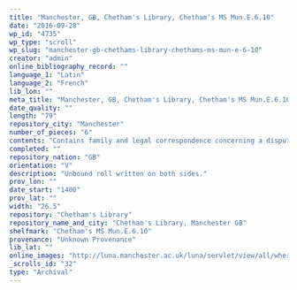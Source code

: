 ```yaml
---
title: "Manchester, GB, Chetham's Library, Chetham's MS Mun.E.6.10"
date: "2016-09-28"
wp_id: "4735"
wp_type: "scroll"
wp_slug: "manchester-gb-chethams-library-chethams-ms-mun-e-6-10"
creator: "admin"
online_bibliography_record: ""
language_1: "Latin"
language_2: "French"
lib_lon: ""
meta_title: "Manchester, GB, Chetham's Library, Chetham's MS Mun.E.6.10"
date_quality: ""
length: "79"
repository_city: "Manchester"
number_of_pieces: "6"
contents: "Contains family and legal correspondence concerning a disputed inheritance of land in fifteenth-century Warwickshire and other counties, mixed with some literary matter including Middle English verse."
completed: ""
repository_nation: "GB"
orientation: "V"
description: "Unbound roll written on both sides."
prov_lon: ""
date_start: "1400"
prov_lat: ""
width: "26.5"
repository: "Chetham's Library"
repository_name_and_city: "Chetham's Library, Manchester GB"
shelfmark: "Chetham's MS Mun.E.6.10"
provenance: "Unknown Provenance"
lib_lat: ""
online_images: "http://luna.manchester.ac.uk/luna/servlet/view/all/where/England--Warwickshire--Mancetter?os=0&pgs=50"
_scrolls_id: "32"
type: "Archival"
---
```




